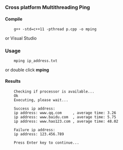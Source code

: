 ### Cross platform Multithreading Ping

#### Compile

        g++ -std=c++11 -pthread p.cpp -o mping

or Visual Studio

### Usage

		mping ip_address.txt

or double click **mping**

#### Results

		Checking if processor is available...
		Ok
		Executing, please wait...

        Success ip address:
        ip address: www.qq.com     , average time: 3.26
        ip address: www.baidu.com  , average time: 5.75
        ip address: www.hao123.com , average time: 48.02

        Failure ip address:
        ip address: 123.456.789

        Press Enter key to continue...

